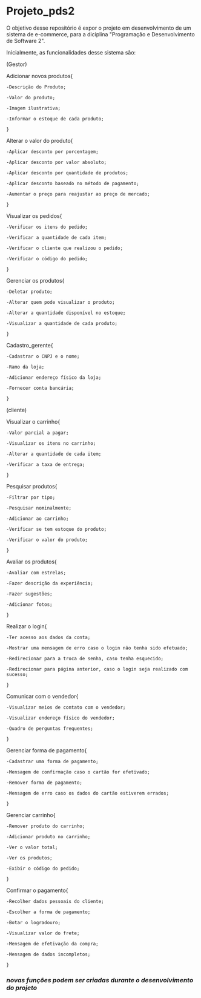 # Projeto_pds2

O objetivo desse repositório é expor o projeto em desenvolvimento de um sistema de e-commerce, para a diciplina "Programação e Desenvolvimento de Software 2".

Inicialmente, as funcionalidades desse sistema são:

(Gestor)

Adicionar novos produtos{

	-Descrição do Produto;
	
	-Valor do produto;
	
	-Imagem ilustrativa;
	
	-Informar o estoque de cada produto;
	
	}
	
Alterar o valor do produto{

	-Aplicar desconto por porcentagem; 

	-Aplicar desconto por valor absoluto; 
	
	-Aplicar desconto por quantidade de produtos; 
	
	-Aplicar desconto baseado no método de pagamento;
	
	-Aumentar o preço para reajustar ao preço de mercado;
	
	}
	
Visualizar os pedidos{
	
	-Verificar os itens do pedido;
	
	-Verificar a quantidade de cada item; 
	
	-Verificar o cliente que realizou o pedido; 
	
	-Verificar o código do pedido;
	
	}
	
Gerenciar os produtos{
	
	-Deletar produto;
	
	-Alterar quem pode visualizar o produto;
	
	-Alterar a quantidade disponível no estoque;
	
	-Visualizar a quantidade de cada produto;
	
	}
	
Cadastro_gerente{

	-Cadastrar o CNPJ e o nome; 

	-Ramo da loja; 

	-Adicionar endereço físico da loja;  

	-Fornecer conta bancária;
	
	}

(cliente)

Visualizar o carrinho{

	-Valor parcial a pagar;

	-Visualizar os itens no carrinho; 

	-Alterar a quantidade de cada item;  

	-Verificar a taxa de entrega;
	
	}
	
Pesquisar produtos{

	-Filtrar por tipo; 

	-Pesquisar nominalmente; 

	-Adicionar ao carrinho; 

	-Verificar se tem estoque do produto; 

	-Verificar o valor do produto;
	
	}
	
Avaliar os produtos{

	-Avaliar com estrelas; 

	-Fazer descrição da experiência; 

	-Fazer sugestões; 

	-Adicionar fotos;

	}
	
Realizar o login{

	-Ter acesso aos dados da conta; 

	-Mostrar uma mensagem de erro caso o login não tenha sido efetuado; 

	-Redirecionar para a troca de senha, caso tenha esquecido; 

	-Redirecionar para página anterior, caso o login seja realizado com sucesso;
	
	}
	
Comunicar com o vendedor{

	-Visualizar meios de contato com o vendedor; 

	-Visualizar endereço físico do vendedor; 

	-Quadro de perguntas frequentes;
	
	}
	
Gerenciar forma de pagamento{
	
	-Cadastrar uma forma de pagamento; 

	-Mensagem de confirmação caso o cartão for efetivado; 

	-Remover forma de pagamento; 

	-Mensagem de erro caso os dados do cartão estiverem errados;
	
	}

Gerenciar carrinho{

	-Remover produto do carrinho; 

	-Adicionar produto no carrinho; 

	-Ver o valor total; 

	-Ver os produtos; 

	-Exibir o código do pedido;

	}

Confirmar o pagamento{

	-Recolher dados pessoais do cliente; 

	-Escolher a forma de pagamento; 

	-Botar o logradouro; 

	-Visualizar valor do frete; 

	-Mensagem de efetivação da compra; 

	-Mensagem de dados incompletos;

	}



### *novas funções podem ser criadas durante o desenvolvimento do projeto* 

